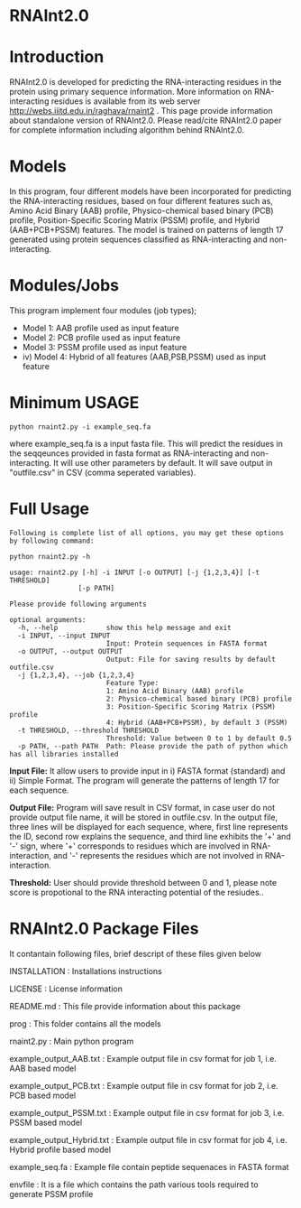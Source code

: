 # RNAInt2.0
# Introduction
RNAInt2.0 is developed for predicting the RNA-interacting residues in the protein using primary sequence information. More information on RNA-interacting residues is available from its web server http://webs.iiitd.edu.in/raghava/rnaint2 . This page provide information about standalone version of RNAInt2.0. Please read/cite RNAInt2.0 paper for complete information including algorithm behind RNAInt2.0.

# Models
In this program, four different models have been incorporated for predicting the RNA-interacting residues, based on four different features such as, Amino Acid Binary (AAB) profile, Physico-chemical based binary (PCB) profile, Position-Specific Scoring Matrix (PSSM) profile, and Hybrid (AAB+PCB+PSSM) features. The model is trained on patterns of length 17 generated using protein sequences classified as RNA-interacting and non-interacting.

# Modules/Jobs
This program implement four modules (job types); 
- Model 1: AAB profile used as input feature
- Model 2: PCB profile used as input feature
- Model 3: PSSM profile used as input feature 
- iv) Model 4: Hybrid of all features (AAB,PSB,PSSM) used as input feature 

# Minimum USAGE
```
python rnaint2.py -i example_seq.fa
```
where example_seq.fa is a input fasta file. This will predict the residues in the seqqeunces provided  in fasta format as RNA-interacting and non-interacting. It will use other parameters by default. It will save output in "outfile.csv" in CSV (comma seperated variables).

# Full Usage
```
Following is complete list of all options, you may get these options by following command: 

python rnaint2.py -h 

usage: rnaint2.py [-h] -i INPUT [-o OUTPUT] [-j {1,2,3,4}] [-t THRESHOLD]
                 [-p PATH]

Please provide following arguments

optional arguments:
  -h, --help            show this help message and exit
  -i INPUT, --input INPUT
                        Input: Protein sequences in FASTA format
  -o OUTPUT, --output OUTPUT
                        Output: File for saving results by default outfile.csv
  -j {1,2,3,4}, --job {1,2,3,4}
                        Feature Type:
                        1: Amino Acid Binary (AAB) profile
                        2: Physico-chemical based binary (PCB) profile
                        3: Position-Specific Scoring Matrix (PSSM) profile
                        4: Hybrid (AAB+PCB+PSSM), by default 3 (PSSM)
  -t THRESHOLD, --threshold THRESHOLD
                        Threshold: Value between 0 to 1 by default 0.5
  -p PATH, --path PATH  Path: Please provide the path of python which has all libraries installed
 ```

**Input File:** It allow users to provide input in i) FASTA format (standard) and ii) Simple Format. The program will generate the patterns of length 17 for each sequence. 

**Output File:** Program will save result in CSV format, in case user do not provide output file name, it will be stored in outfile.csv. In the output file, three lines will be displayed for each sequence, where, first line represents the ID, second row explains the sequence, and third line exhibits the '+' and '-' sign, where '+' corresponds to residues which are involved in RNA-interaction, and '-' represents the residues which are not involved in RNA-interaction.

**Threshold:** User should provide threshold between 0 and 1, please note score is propotional to the RNA interacting potential of the resiudes..


RNAInt2.0 Package Files
=======================
It contantain following files, brief descript of these files given below

INSTALLATION  			: Installations instructions

LICENSE       			: License information

README.md     			: This file provide information about this package

prog            		: This folder contains all the models

rnaint2.py 			: Main python program 

example_output_AAB.txt		: Example output file in csv format for job 1, i.e. AAB based model

example_output_PCB.txt		: Example output file in csv format for job 2, i.e. PCB based model

example_output_PSSM.txt		: Example output file in csv format for job 3, i.e. PSSM based model

example_output_Hybrid.txt	: Example output file in csv format for job 4, i.e. Hybrid profile based model

example_seq.fa			: Example file contain peptide sequenaces in FASTA format

envfile                 	: It is a file which contains the path various tools required to generate PSSM profile
